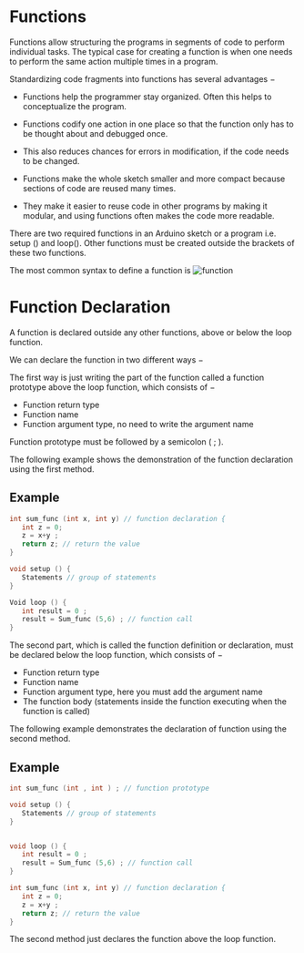 # Functions

Functions allow structuring the programs in segments of code to perform individual tasks. The typical case for creating a function is when one needs to perform the same action multiple times in a program.

Standardizing code fragments into functions has several advantages −

- Functions help the programmer stay organized. Often this helps to conceptualize the program.

- Functions codify one action in one place so that the function only has to be thought about and debugged once.

- This also reduces chances for errors in modification, if the code needs to be changed.

- Functions make the whole sketch smaller and more compact because sections of code are reused many times.

- They make it easier to reuse code in other programs by making it modular, and using functions often makes the code more readable.

There are two required functions in an Arduino sketch or a program i.e. setup () and loop(). Other functions must be created outside the brackets of these two functions.

The most common syntax to define a function is
![function](https://i.imgur.com/Qb3qrj3.png)

# Function Declaration

A function is declared outside any other functions, above or below the loop function.

We can declare the function in two different ways −

The first way is just writing the part of the function called a function prototype above the loop function, which consists of −

- Function return type
- Function name
- Function argument type, no need to write the argument name

Function prototype must be followed by a semicolon ( ; ).

The following example shows the demonstration of the function declaration using the first method.
## Example
```c++
int sum_func (int x, int y) // function declaration {
   int z = 0;
   z = x+y ;
   return z; // return the value
}

void setup () {
   Statements // group of statements
}

Void loop () {
   int result = 0 ;
   result = Sum_func (5,6) ; // function call
}
```
The second part, which is called the function definition or declaration, must be declared below the loop function, which consists of −

- Function return type
- Function name
- Function argument type, here you must add the argument name
- The function body (statements inside the function executing when the function is called)

The following example demonstrates the declaration of function using the second method.
## Example
```c++
int sum_func (int , int ) ; // function prototype

void setup () {
   Statements // group of statements
}


void loop () {
   int result = 0 ;
   result = Sum_func (5,6) ; // function call
}

int sum_func (int x, int y) // function declaration {
   int z = 0;
   z = x+y ;
   return z; // return the value
}
```
The second method just declares the function above the loop function.
